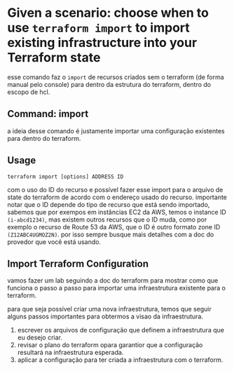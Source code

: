 # Given a scenario: choose when to use `terraform import` to import existing infrastructure into your Terraform state
esse comando faz o `import` de recursos criados sem o terraform (de forma manual pelo console) para dentro da estrutura do terraform, dentro do escopo de hcl.

## Command: import
a ideia desse comando é justamente importar uma configuração existentes para dentro do terraform.

## Usage

`terraform import [options] ADDRESS ID`

com o uso do ID do recurso e possível fazer esse import para o arquivo de state do terraform de acordo com o endereço usado do recurso. importante notar que o ID depende do tipo de recurso que está sendo importado, sabemos que por exempos em instâncias EC2 da AWS, temos o instance ID `(i-abcd1234)`, mas existem outros recursos que o ID muda, como por exemplo o recurso de Route 53 da AWS, que o ID é outro formato zone ID `(Z12ABC4UGMOZ2N)`. por isso sempre busque mais detalhes com a doc do provedor que você está usando.

## Import Terraform Configuration
vamos fazer um lab seguindo a doc do terraform para mostrar como que funciona o passo a passo para importar uma infraestrutura existente para o terraform.

para que seja possível criar uma nova infraestrutura, temos que seguir alguns passos importantes para obtermos a visao da infraestrutura.

1. escrever os arquivos de configuração que definem a infraestrutura que eu desejo criar.
2. revisar  o plano do terraform opara garantior que a configuração resultará na infraestrutura esperada.
3. aplicar a configuração para ter criada a infraestrutura com o terraform.



